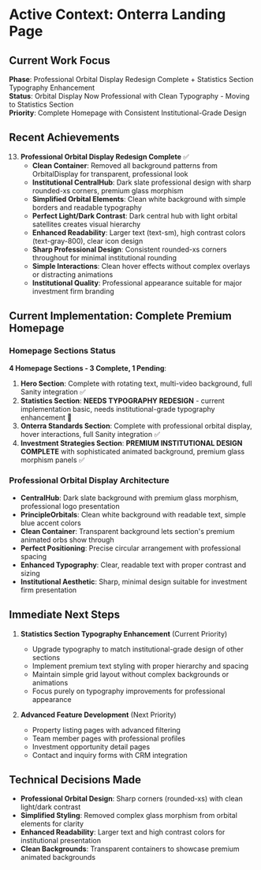 # Active Context: Onterra Landing Page

## Current Work Focus

**Phase**: Professional Orbital Display Redesign Complete + Statistics Section Typography Enhancement  
**Status**: Orbital Display Now Professional with Clean Typography - Moving to Statistics Section  
**Priority**: Complete Homepage with Consistent Institutional-Grade Design

## Recent Achievements

13. **Professional Orbital Display Redesign Complete** ✅
    - **Clean Container**: Removed all background patterns from OrbitalDisplay for transparent, professional look
    - **Institutional CentralHub**: Dark slate professional design with sharp rounded-xs corners, premium glass morphism
    - **Simplified Orbital Elements**: Clean white background with simple borders and readable typography
    - **Perfect Light/Dark Contrast**: Dark central hub with light orbital satellites creates visual hierarchy
    - **Enhanced Readability**: Larger text (text-sm), high contrast colors (text-gray-800), clear icon design
    - **Sharp Professional Design**: Consistent rounded-xs corners throughout for minimal institutional rounding
    - **Simple Interactions**: Clean hover effects without complex overlays or distracting animations
    - **Institutional Quality**: Professional appearance suitable for major investment firm branding

## Current Implementation: Complete Premium Homepage

### Homepage Sections Status

**4 Homepage Sections - 3 Complete, 1 Pending**:

1. **Hero Section**: Complete with rotating text, multi-video background, full Sanity integration ✅
2. **Statistics Section**: **NEEDS TYPOGRAPHY REDESIGN** - current implementation basic, needs institutional-grade typography enhancement 🔄
3. **Onterra Standards Section**: Complete with professional orbital display, hover interactions, full Sanity integration ✅
4. **Investment Strategies Section**: **PREMIUM INSTITUTIONAL DESIGN COMPLETE** with sophisticated animated background, premium glass morphism panels ✅

### Professional Orbital Display Architecture

- **CentralHub**: Dark slate background with premium glass morphism, professional logo presentation
- **PrincipleOrbitals**: Clean white background with readable text, simple blue accent colors
- **Clean Container**: Transparent background lets section's premium animated orbs show through
- **Perfect Positioning**: Precise circular arrangement with professional spacing
- **Enhanced Typography**: Clear, readable text with proper contrast and sizing
- **Institutional Aesthetic**: Sharp, minimal design suitable for investment firm presentation

## Immediate Next Steps

1. **Statistics Section Typography Enhancement** (Current Priority)
   - Upgrade typography to match institutional-grade design of other sections
   - Implement premium text styling with proper hierarchy and spacing
   - Maintain simple grid layout without complex backgrounds or animations
   - Focus purely on typography improvements for professional appearance

2. **Advanced Feature Development** (Next Priority)
   - Property listing pages with advanced filtering
   - Team member pages with professional profiles
   - Investment opportunity detail pages
   - Contact and inquiry forms with CRM integration

## Technical Decisions Made

- **Professional Orbital Design**: Sharp corners (rounded-xs) with clean light/dark contrast
- **Simplified Styling**: Removed complex glass morphism from orbital elements for clarity
- **Enhanced Readability**: Larger text and high contrast colors for institutional presentation
- **Clean Backgrounds**: Transparent containers to showcase premium animated backgrounds
